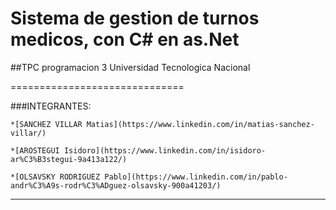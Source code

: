 # Sistema de gestion de turnos medicos, con C# en as.Net

##TPC programacion 3 Universidad Tecnologica Nacional

==============================

###INTEGRANTES:

	*[SANCHEZ VILLAR Matias](https://www.linkedin.com/in/matias-sanchez-villar/)

	*[AROSTEGUI Isidoro](https://www.linkedin.com/in/isidoro-ar%C3%B3stegui-9a413a122/)

	*[OLSAVSKY RODRIGUEZ Pablo](https://www.linkedin.com/in/pablo-andr%C3%A9s-rodr%C3%ADguez-olsavsky-900a41203/)

------------------------------

